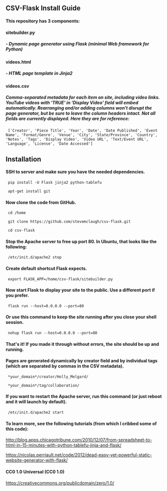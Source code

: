 ## CSV-Flask Install Guide


#### This repository has 3 components:

#### sitebuilder.py 
#####   - Dynamic page generator using Flask (minimal Web framework for Python)

#### videos.html
#####   - HTML page template in Jinja2

#### videos.csv 
##### Comma-separated metadata for each item on site, including video links. YouTube videos with 'TRUE' in 'Display Video' field will embed automatically. Rearranging and/or adding columns won't disrupt the page generator, but be sure to leave the column headers intact. Not all fields are currently displayed. Here they are for reference:

     ['Creator', 'Piece Title', 'Year', 'Date', 'Date Published', 'Event Name', 'Format/Genre', 'Venue', 'City', 'State/Province', 'Country', 'Notes', 'Tags', 'Display Video', 'Video URL', 'Text/Event URL', 'Language', 'License', 'Date Accessed']


## Installation


#### SSH to server and make sure you have the needed dependencies.

     pip install -U Flask jinja2 python-tablefu

     apt-get install git

#### Now clone the code from GitHub.

     cd /home

     git clone https://github.com/stevemclaugh/csv-flask.git

     cd csv-flask

#### Stop the Apache server to free up port 80. In Ubuntu, that looks like the following:

     /etc/init.d/apache2 stop

#### Create default shortcut Flask expects.

     export FLASK_APP=/home/csv-flask/sitebuilder.py

#### Now start Flask to display your site to the public. Use a different port if you prefer.

     flask run --host=0.0.0.0 --port=80

#### Or use this command to keep the site running after you close your shell session.

     nohup flask run --host=0.0.0.0 --port=80

#### That's it! If you made it through without errors, the site should be up and running.

#### Pages are generated dynamically by creator field and by individual tags (which are separated by commas in the CSV metadata).

     *your_domain*/creator/Holly_Melgard/

     *your_domain*/tag/collaboration/
     

#### If you want to restart the Apache server, run this command (or just reboot and it will launch by default).

     /etc/init.d/apache2 start



#### 

#### To learn more, see the following tutorials (from which I cribbed some of this code):

http://blog.apps.chicagotribune.com/2010/12/07/from-spreadsheet-to-html-in-15-minutes-with-python-tablefu-jinja-and-flask/

https://nicolas.perriault.net/code/2012/dead-easy-yet-powerful-static-website-generator-with-flask/


#### CC0 1.0 Universal (CC0 1.0)

https://creativecommons.org/publicdomain/zero/1.0/

